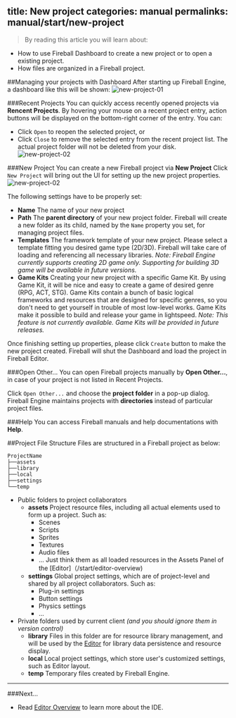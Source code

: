 title: New project
categories: manual
permalinks: manual/start/new-project
---

> By reading this article you will learn about:
- How to use Fireball Dashboard to create a new project or to open a existing project.
- How files are organized in a Fireball project.

##Managing your projects with Dashboard
After starting up Fireball Engine, a dashboard like this will be shown:
![new-project-01](https://cloud.githubusercontent.com/assets/2867434/6851104/f49912b0-d417-11e4-8338-9b72b18df4a7.png)

###Recent Projects
You can quickly access recently opened projects via **Rencent Projects**.
By hovering your mouse on a recent project entry, action buttons will be displayed on the bottom-right corner of the entry. You can:
- Click `Open` to reopen the selected project, or
- Click `Close` to remove the selected entry from the recent project list. The actual project folder will not be deleted from your disk.
![new-project-02](https://cloud.githubusercontent.com/assets/2867434/6866397/b26ccc38-d4b2-11e4-89b0-91bc1d3f6d09.png)

###New Project
You can create a new Fireball project via **New Project**
Click `New Project` will bring out the UI for setting up the new project properties.
![new-project-02](https://cloud.githubusercontent.com/assets/2867434/6851105/f5123dd4-d417-11e4-9399-3ea81c0fd3b0.png)

The following settings have to be properly set:
- **Name**
  The name of your new project
- **Path**
  The **parent directory** of your new project folder. Fireball will create a new folder as its child, named by the `Name` property you set, for managing project files.
- **Templates**
  The framework template of your new project.
  Please select a template fitting you desired game type (2D/3D). Fireball will take care of loading and referencing all necessary libraries.
  *Note: Fireball Engine currently supports creating 2D game only. Supporting for building 3D game will be available in future versions.*
- **Game Kits**
  Creating your new project with a specific Game Kit.
  By using Game Kit, it will be nice and easy to create a game of desired genre (RPG, ACT, STG). Game Kits contain a bunch of basic logical frameworks and resources that are designed for specific genres, so you don't need to get yourself in trouble of most low-level works. Game Kits make it possible to build and release your game in lightspeed.
  *Note: This feature is not currently available. Game Kits will be provided in future releases.*


Once finishing setting up properties, please click `Create` button to make the new project created. Fireball will shut the Dashboard and load the project in Fireball Editor.

###Open Other...
You can open Fireball projects manually by **Open Other...**, in case of your project is not listed in Recent Projects.

Click `Open Other...` and choose the **project folder** in a pop-up dialog. Fireball Engine maintains projects with **directories** instead of particular project files.

###Help
You can access Fireball manuals and help documentations with **Help**.

##Project File Structure
Files are structured in a Fireball project as below:
```
ProjectName
├──assets
├──library
├──local
├──settings
└──temp
```
- Public folders to project collaborators
  - **assets**
    Project resource files, including all actual elements used to form up a project. Such as:
    - Scenes
    - Scripts
    - Sprites
    - Textures
    - Audio files
    - ...
    Just think them as all loaded resources in the Assets Panel of the [Editor]（/start/editor-overview)
  - **settings**
    Global project settings, which are of project-level and shared by all project collaborators. Such as:
    - Plug-in settings
    - Button settings
    - Physics settings
    - ...
- Private folders used by current client *(and you should ignore them in version control)*
  - **library**
    Files in this folder are for resource library management, and will be used by the [Editor](/manual/start/editor-overview) for library data persistence and resource display.
  - **local**
    Local project settings, which store user's customized settings, such as Editor layout.
  - **temp**
    Temporary files created by Fireball Engine.


---
###Next...
- Read [Editor Overview](/manual/start/editor-overview/) to learn more about the IDE.
